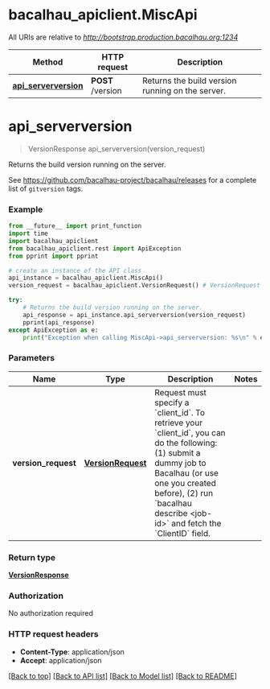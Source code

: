 # bacalhau_apiclient.MiscApi

All URIs are relative to *http://bootstrap.production.bacalhau.org:1234*

Method | HTTP request | Description
------------- | ------------- | -------------
[**api_serverversion**](MiscApi.md#api_serverversion) | **POST** /version | Returns the build version running on the server.


# **api_serverversion**
> VersionResponse api_serverversion(version_request)

Returns the build version running on the server.

See https://github.com/bacalhau-project/bacalhau/releases for a complete list of `gitversion` tags.

### Example
```python
from __future__ import print_function
import time
import bacalhau_apiclient
from bacalhau_apiclient.rest import ApiException
from pprint import pprint

# create an instance of the API class
api_instance = bacalhau_apiclient.MiscApi()
version_request = bacalhau_apiclient.VersionRequest() # VersionRequest | Request must specify a `client_id`. To retrieve your `client_id`, you can do the following: (1) submit a dummy job to Bacalhau (or use one you created before), (2) run `bacalhau describe <job-id>` and fetch the `ClientID` field.

try:
    # Returns the build version running on the server.
    api_response = api_instance.api_serverversion(version_request)
    pprint(api_response)
except ApiException as e:
    print("Exception when calling MiscApi->api_serverversion: %s\n" % e)
```

### Parameters

Name | Type | Description  | Notes
------------- | ------------- | ------------- | -------------
 **version_request** | [**VersionRequest**](VersionRequest.md)| Request must specify a &#x60;client_id&#x60;. To retrieve your &#x60;client_id&#x60;, you can do the following: (1) submit a dummy job to Bacalhau (or use one you created before), (2) run &#x60;bacalhau describe &lt;job-id&gt;&#x60; and fetch the &#x60;ClientID&#x60; field. |

### Return type

[**VersionResponse**](VersionResponse.md)

### Authorization

No authorization required

### HTTP request headers

 - **Content-Type**: application/json
 - **Accept**: application/json

[[Back to top]](#) [[Back to API list]](../README.md#documentation-for-api-endpoints) [[Back to Model list]](../README.md#documentation-for-models) [[Back to README]](../README.md)

